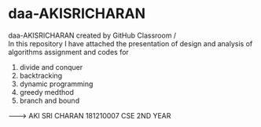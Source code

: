 # daa-AKISRICHARAN
daa-AKISRICHARAN created by GitHub Classroom
/                                                         
In this repository I have attached the presentation of design and analysis of algorithms assignment and codes for
1) divide and conquer
2) backtracking
3) dynamic programming
4) greedy medthod
5) branch and bound


--->
AKI SRI CHARAN
181210007
CSE 2ND YEAR
